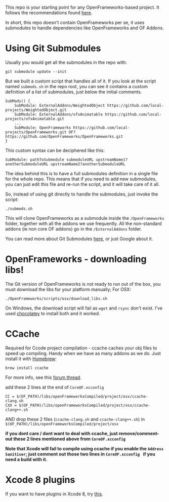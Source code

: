 This repo is your starting point for any OpenFrameworks-based project. It follows the recommendations found [here](https://www.assembla.com/spaces/lp-internal/wiki/Openframeworks_Project_Organization).  

In short, this repo doesn't contain OpenFrameworks per se, it uses submodules to handle dependencies like OpenFrameworks and OF Addons. 

# Using Git Submodules

Usually you would get all the submodules in the repo with:

```
git submodule update --init
```

But we built a custom script that handles all of it. If you look at the script named ```submods.sh``` in the repo root, you can see it contains a custom definition of a list of submodules, just below the initial comments.

```
SubMods() {
	SubModule: ExternalAddons/WeightedObject https://github.com/local-projects/WeightedObject.git 
	SubModule: ExternalAddons/ofxAnimatable https://github.com/local-projects/ofxAnimatable.git 
	...
	SubModule: OpenFrameworks https://github.com/local-projects/OpenFrameworks.git OF?https://github.com/OpenFrameworks/OpenFrameworks.git
}
```

This custom syntax can be deciphered like this:

```
SubModule: pathToSubmodule submoduleURL upstreamName1?anotherSubmoduleURL upstreamName2?anotherSubmoduleURL
```

The idea behind this is to have a full submodules definition in a single file for the whole repo. This means that if you need to add new submodules, you can just edit this file and re-run the script, and it will take care of it all.

So, instead of using git directly to handle the submodules, just invoke the script:

```
./submods.sh
```

This will clone OpenFrameworks as a submodule inside the ```/OpenFrameworks``` folder, together with all the addons we use frequently. All the non-standard addons (ie non core OF addons) go in the ```/ExternalAddons``` folder.

You can read more about Git Submodules [here](https://github.com/blog/2104-working-with-submodules), or just Google about it.  

# OpenFrameworks - downloading libs!
The Git version of OpenFrameworks is not ready to run out of the box, you must download the libs for your platform manually; For OSX:

```
./OpenFrameworks/scripts/osx/download_libs.sh
```

On Windows, the download script will fail as ```wget``` and ```rsync``` don't exist. I've used [chocolatey](https://chocolatey.org/) to install both and it worked.


# CCache 
Required for Ccode project compilation - ccache caches your obj files to speed up compiling. Handy when we have as many addons as we do. Just install it with [Homebrew](https://brew.sh):

```
brew install ccache
```

For more info, see this [forum thread](https://forum.openframeworks.cc/t/speeding-up-compilation-with-ccache-xcode-tip/23492/7).

add these 2 lines at the end of ```CoreOF.xcconfig```
 
```
CC = $(OF_PATH)/libs/openFrameworksCompiled/project/osx/ccache-clang.sh
CXX = $(OF_PATH)/libs/openFrameworksCompiled/project/osx/ccache-clang++.sh
```

AND drop these 2 files (```ccache-clang.sh``` and
```ccache-clang++.sh```) in ```$(OF_PATH)/libs/openFrameworksCompiled/project/osx```


**if you dont care / dont want to deal with ccache, just remove/comment-out these 2 lines mentioned above from ```CoreOF.xcconfig```**

**Note that Xcode will fail to compile using ccache if you enable the ```Address Sanitiser```; just comment out those two lines in ```CoreOF.xcconfig ``` if you need a build with it.**


# Xcode 8 plugins

If you want to have plugins in Xcode 8, try [this](https://github.com/XVimProject/XVim/blob/master/INSTALL_Xcode8.md).

